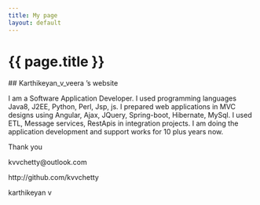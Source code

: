 ```yaml
---
title: My page
layout: default
---
```


# {{ page.title }}

<p>
## Karthikeyan_v_veera &rsquo;s website
</p>
<p>
I am a Software Application Developer. I used programming languages Java8, J2EE, Python, Perl, Jsp, js. I prepared web applications in MVC designs using Angular, Ajax, JQuery, Spring-boot, Hibernate, MySql. I used ETL, Message services, RestApis in integration projects. I am doing the application development and support works for 10 plus years now.
</p>
<p>
Thank you
</p>
<p>
kvvchetty@outlook.com
</p>
<p>
http://github.com/kvvchetty
</p>
<p>
karthikeyan v
</p>

